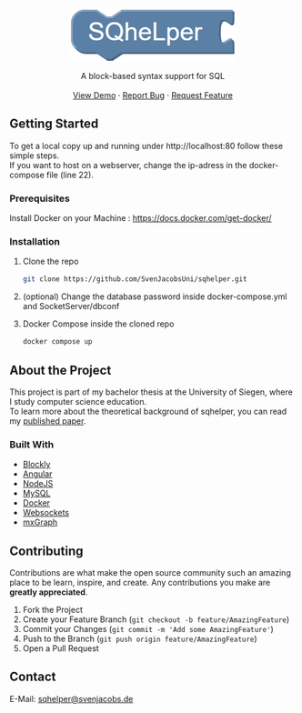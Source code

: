 


<p align="center">
  <a href="https://sqhelper.com">
    <img src="my-app/src/assets/logotransparent.png" alt="Logo" width="291" height="92">
  </a>

  <p align="center">
     A block-based syntax support for SQL
     <br />
    <br />
    <a href="https://sqhelper.com">View Demo</a>
    ·
    <a href="https://github.com/SvenJacobsUni/sqhelper/issues">Report Bug</a>
    ·
    <a href="https://github.com/SvenJacobsUni/sqhelper/issues">Request Feature</a>
  </p>
</p>

## Getting Started

To get a local copy up and running under http://localhost:80 follow these simple steps. <br>
If you want to host on a webserver, change the ip-adress in the docker-compose file (line 22).

### Prerequisites

Install Docker on your Machine : https://docs.docker.com/get-docker/


### Installation

1. Clone the repo
   ```sh
   git clone https://github.com/SvenJacobsUni/sqhelper.git
   ```
2. (optional) Change the database password inside docker-compose.yml and SocketServer/dbconf

3. Docker Compose inside the cloned repo
   ```sh
   docker compose up
   ```

## About the Project

This project is part of my bachelor thesis at the University of Siegen, where I study computer science education. <br>
To learn more about the theoretical background of sqhelper, you can read my [published paper](https://ieeexplore.ieee.org/document/9453897).

### Built With

* [Blockly](https://developers.google.com/blockly)
* [Angular](https://angular.io/)
* [NodeJS](https://nodejs.org/)
* [MySQL](https://www.mysql.com/)
* [Docker](https://www.docker.com/)
* [Websockets](https://socket.io/)
* [mxGraph](http://jgraph.github.io/mxgraph/)

## Contributing

Contributions are what make the open source community such an amazing place to be learn, inspire, and create. Any contributions you make are **greatly appreciated**.

1. Fork the Project
2. Create your Feature Branch (`git checkout -b feature/AmazingFeature`)
3. Commit your Changes (`git commit -m 'Add some AmazingFeature'`)
4. Push to the Branch (`git push origin feature/AmazingFeature`)
5. Open a Pull Request

## Contact

E-Mail: sqhelper@svenjacobs.de
